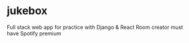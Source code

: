 # jukebox

Full stack web app for practice with Django & React
Room creator must have Spotify premium
